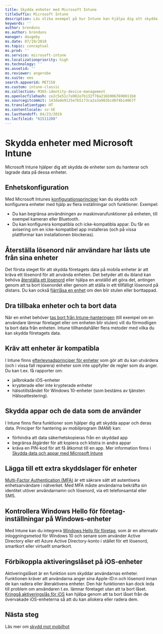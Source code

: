 ```yaml
---
title: Skydda enheter med Microsoft Intune
titleSuffix: Microsoft Intune
description: Läs olika exempel på hur Intune kan hjälpa dig att skydda dina enheter mot obehörig åtkomst och andra hot.
keywords: ''
author: brenduns
ms.author: brenduns
manager: dougeby
ms.date: 07/19/2018
ms.topic: conceptual
ms.prod: ''
ms.service: microsoft-intune
ms.localizationpriority: high
ms.technology: ''
ms.assetid: ''
ms.reviewer: angerobe
ms.suite: ems
search.appverid: MET150
ms.custom: intune-classic
ms.collection: M365-identity-device-management
ms.openlocfilehash: ce2c5e51c7a902e7b132f78a216b9067690011b8
ms.sourcegitcommit: 143dade9125e7b5173ca2a3a902bcd6f4b14067f
ms.translationtype: HT
ms.contentlocale: sv-SE
ms.lasthandoff: 04/23/2019
ms.locfileid: "61511208"
---
```

# <a name="protect-devices-with-microsoft-intune"></a>Skydda enheter med Microsoft Intune

Microsoft Intune hjälper dig att skydda de enheter som du hanterar och lagrade data på dessa enheter.

## <a name="device-configuration"></a>Enhetskonfiguration
Med Microsoft Intunes [konfigurationsprinciper](device-profiles.md) kan du skydda och konfigurera enheter med hjälp av flera inställningar och funktioner. Exempel:
- Du kan begränsa användningen av maskinvarufunktioner på enheten, till exempel kameran eller Bluetooth.
- Du kan konfigurera kompatibla och icke-kompatibla appar. Du får en avisering om en icke-kompatibel app installeras (och på vissa plattformar kan installationen blockeras).

## <a name="reset-passcodes-when-users-are-locked-out-of-their-devices"></a>Återställa lösenord när användare har låsts ute från sina enheter
Det första steget för att skydda företagets data på mobila enheter är att kräva ett lösenord för att använda enheten. Det betyder att du ibland kan behöva [återställa ett lösenord](device-passcode-reset.md) eller hjälpa en anställd att göra det, antingen genom att ta bort lösenordet eller genom att ställa in ett tillfälligt lösenord på distans. Du kan också [fjärrlåsa en enhet](device-remote-lock.md) om den blir stulen eller borttappad.

## <a name="retire-devices-and-remove-data"></a>Dra tillbaka enheter och ta bort data
När en enhet behöver [tas bort från Intune-hanteringen](devices-wipe.md) (till exempel om en användare lämnar företaget eller om enheten blir stulen) vill du förmodligen ta bort data från enheten. Intune tillhandahåller flera metoder med vilka du kan skydda företagets data.

## <a name="require-devices-to-be-compliant"></a>Kräv att enheter är kompatibla
I Intune finns [efterlevnadsprinciper för enheter](device-compliance-get-started.md) som gör att du kan utvärdera (och i vissa fall reparera) enheter som inte uppfyller de regler som du anger. Du kan t.ex. få rapporter om:
- jailbrokade iOS-enheter
- krypterade eller inte krypterade enheter
- hälsotillståndet för Windows 10-enheter (som bestäms av tjänsten Hälsoattestering).

## <a name="protect-apps-and-the-data-they-use"></a>Skydda appar och de data som de använder
I Intune finns flera funktioner som hjälper dig att skydda appar och deras data. Principer för hantering av mobilprogram (MAM) kan:
- förhindra att data säkerhetskopieras från en skyddad app
- begränsa åtgärder för att kopiera och klistra in andra appar
- kräva en PIN-kod för att få åtkomst till en app. Mer information finns i [Skydda data och appar med Microsoft Intune](app-protection-policy.md)

## <a name="add-an-additional-layer-of-protection-to-devices"></a>Lägga till ett extra skyddslager för enheter
[Multi-Factor Authentication (MFA)](multi-factor-authentication.md) är ett säkrare sätt att autentisera enhetsanvändare i nätverket.  Med MFA måste användarna bekräfta sin identitet utöver användarnamn och lösenord, via ett telefonsamtal eller SMS.

## <a name="control-windows-hello-for-business-settings-on-windows-devices"></a>Kontrollera Windows Hello för företag-inställningar på Windows-enheter
Med Intune kan du integrera [Windows Hello för företag](windows-hello.md), som är en alternativ inloggningsmetod för Windows 10 och senare som använder Active Directory eller ett Azure Active Directory-konto i stället för ett lösenord, smartkort eller virtuellt smartkort.

## <a name="bypass-activation-lock-on-ios-devices"></a>Förbikoppla aktiveringslåset på iOS-enheter
Aktiveringslåset är en funktion som skyddar användarnas enheter. Funktionen kräver att användarna anger sina Apple-ID:n och lösenord innan de kan radera eller återaktivera enheter. Den här funktionen kan dock leda till problem om användaren t.ex. lämnar företaget utan att ta bort låset. [Kringgå aktiveringslås för iOS]( device-activation-lock-bypass.md) kan hjälpa genom att ta bort låset från de övervakade iOS-enheterna så att du kan allokera eller radera dem.

## <a name="next-steps"></a>Nästa steg

Läs mer om [skydd mot mobilhot](mobile-threat-defense.md)


